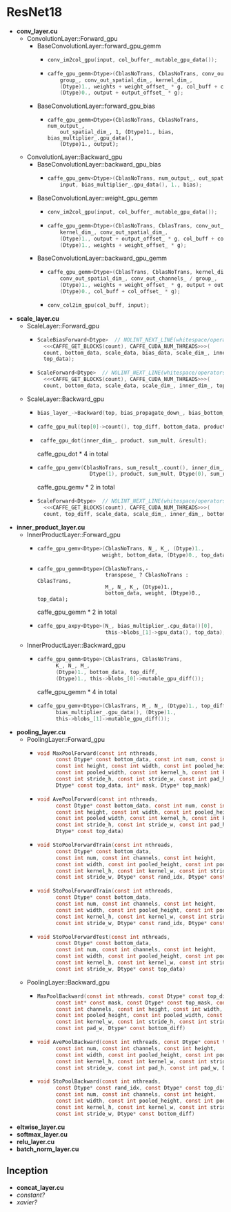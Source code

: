 # ResNet18
- **conv_layer.cu**
  - ConvolutionLayer::Forward_gpu
    - BaseConvolutionLayer::forward_gpu_gemm
      - ```c
        conv_im2col_gpu(input, col_buffer_.mutable_gpu_data());
      - ```c
        caffe_gpu_gemm<Dtype>(CblasNoTrans, CblasNoTrans, conv_out_channels_ /
            group_, conv_out_spatial_dim_, kernel_dim_,
            (Dtype)1., weights + weight_offset_ * g, col_buff + col_offset_ * g,
            (Dtype)0., output + output_offset_ * g);
    - BaseConvolutionLayer::forward_gpu_bias
      - ```
        caffe_gpu_gemm<Dtype>(CblasNoTrans, CblasNoTrans, num_output_,
            out_spatial_dim_, 1, (Dtype)1., bias, bias_multiplier_.gpu_data(),
            (Dtype)1., output);
  - ConvolutionLayer::Backward_gpu
    - BaseConvolutionLayer::backward_gpu_bias
      - ```c
        caffe_gpu_gemv<Dtype>(CblasNoTrans, num_output_, out_spatial_dim_, 1.,
            input, bias_multiplier_.gpu_data(), 1., bias);
    - BaseConvolutionLayer::weight_gpu_gemm
      - ```c
        conv_im2col_gpu(input, col_buffer_.mutable_gpu_data());
      - ```c
        caffe_gpu_gemm<Dtype>(CblasNoTrans, CblasTrans, conv_out_channels_ / group_,
            kernel_dim_, conv_out_spatial_dim_,
            (Dtype)1., output + output_offset_ * g, col_buff + col_offset_ * g,
            (Dtype)1., weights + weight_offset_ * g);
    - BaseConvolutionLayer::backward_gpu_gemm
      - ```c
        caffe_gpu_gemm<Dtype>(CblasTrans, CblasNoTrans, kernel_dim_,
            conv_out_spatial_dim_, conv_out_channels_ / group_,
            (Dtype)1., weights + weight_offset_ * g, output + output_offset_ * g,
            (Dtype)0., col_buff + col_offset_ * g);
      - ```c
        conv_col2im_gpu(col_buff, input);
- **scale_layer.cu**
  - ScaleLayer::Forward_gpu
    - ```c
      ScaleBiasForward<Dtype>  // NOLINT_NEXT_LINE(whitespace/operators)
        <<<CAFFE_GET_BLOCKS(count), CAFFE_CUDA_NUM_THREADS>>>(
        count, bottom_data, scale_data, bias_data, scale_dim_, inner_dim_,
        top_data);
    - ```c
      ScaleForward<Dtype>  // NOLINT_NEXT_LINE(whitespace/operators)
        <<<CAFFE_GET_BLOCKS(count), CAFFE_CUDA_NUM_THREADS>>>(
        count, bottom_data, scale_data, scale_dim_, inner_dim_, top_data);
  - ScaleLayer::Backward_gpu
    - ```c
      bias_layer_->Backward(top, bias_propagate_down_, bias_bottom_vec_);
    - ```c
      caffe_gpu_mul(top[0]->count(), top_diff, bottom_data, product);
    - ```c
       caffe_gpu_dot(inner_dim_, product, sum_mult, &result);
       ```
       caffe_gpu_dot * 4 in total
    - ```c
      caffe_gpu_gemv(CblasNoTrans, sum_result_.count(), inner_dim_,
                       Dtype(1), product, sum_mult, Dtype(0), sum_result);
      ```
      caffe_gpu_gemv * 2 in total
    - ```c
      ScaleForward<Dtype>  // NOLINT_NEXT_LINE(whitespace/operators)
        <<<CAFFE_GET_BLOCKS(count), CAFFE_CUDA_NUM_THREADS>>>(
        count, top_diff, scale_data, scale_dim_, inner_dim_, bottom_diff);
      ```
- **inner_product_layer.cu**
  - InnerProductLayer::Forward_gpu
    - ```c
      caffe_gpu_gemv<Dtype>(CblasNoTrans, N_, K_, (Dtype)1.,
                           weight, bottom_data, (Dtype)0., top_data);
    - ```
      caffe_gpu_gemm<Dtype>(CblasNoTrans,-
                            transpose_ ? CblasNoTrans : CblasTrans,
                            M_, N_, K_, (Dtype)1.,
                            bottom_data, weight, (Dtype)0., top_data);
      ```
      caffe_gpu_gemm * 2 in total
    - ```c
      caffe_gpu_axpy<Dtype>(N_, bias_multiplier_.cpu_data()[0],
                            this->blobs_[1]->gpu_data(), top_data);
  - InnerProductLayer::Backward_gpu
    - ```c
      caffe_gpu_gemm<Dtype>(CblasTrans, CblasNoTrans,
            K_, N_, M_,
            (Dtype)1., bottom_data, top_diff,
            (Dtype)1., this->blobs_[0]->mutable_gpu_diff());
      ```
      caffe_gpu_gemm * 4 in total
    - ```c
      caffe_gpu_gemv<Dtype>(CblasTrans, M_, N_, (Dtype)1., top_diff,
            bias_multiplier_.gpu_data(), (Dtype)1.,
            this->blobs_[1]->mutable_gpu_diff());
- **pooling_layer.cu**
  - PoolingLayer::Forward_gpu
    - ```c
      void MaxPoolForward(const int nthreads,
            const Dtype* const bottom_data, const int num, const int channels,
            const int height, const int width, const int pooled_height,
            const int pooled_width, const int kernel_h, const int kernel_w,
            const int stride_h, const int stride_w, const int pad_h, const int pad_w,
            Dtype* const top_data, int* mask, Dtype* top_mask)
    - ```c
      void AvePoolForward(const int nthreads,
            const Dtype* const bottom_data, const int num, const int channels,
            const int height, const int width, const int pooled_height,
            const int pooled_width, const int kernel_h, const int kernel_w,
            const int stride_h, const int stride_w, const int pad_h, const int pad_w,
            Dtype* const top_data)
    - ```c
      void StoPoolForwardTrain(const int nthreads,
            const Dtype* const bottom_data,
            const int num, const int channels, const int height,
            const int width, const int pooled_height, const int pooled_width,
            const int kernel_h, const int kernel_w, const int stride_h,
            const int stride_w, Dtype* const rand_idx, Dtype* const top_data)
    - ```c
      void StoPoolForwardTrain(const int nthreads,
            const Dtype* const bottom_data,
            const int num, const int channels, const int height,
            const int width, const int pooled_height, const int pooled_width,
            const int kernel_h, const int kernel_w, const int stride_h,
            const int stride_w, Dtype* const rand_idx, Dtype* const top_data)
    - ```c
      void StoPoolForwardTest(const int nthreads,
            const Dtype* const bottom_data,
            const int num, const int channels, const int height,
            const int width, const int pooled_height, const int pooled_width,
            const int kernel_h, const int kernel_w, const int stride_h,
            const int stride_w, Dtype* const top_data)
  - PoolingLayer::Backward_gpu
    - ```c
      MaxPoolBackward(const int nthreads, const Dtype* const top_diff,
            const int* const mask, const Dtype* const top_mask, const int num,
            const int channels, const int height, const int width,
            const int pooled_height, const int pooled_width, const int kernel_h,
            const int kernel_w, const int stride_h, const int stride_w, const int pad_h,
            const int pad_w, Dtype* const bottom_diff)
    - ```c
      void AvePoolBackward(const int nthreads, const Dtype* const top_diff,
            const int num, const int channels, const int height,
            const int width, const int pooled_height, const int pooled_width,
            const int kernel_h, const int kernel_w, const int stride_h,
            const int stride_w, const int pad_h, const int pad_w, Dtype* const bottom_diff)
    - ```c
      void StoPoolBackward(const int nthreads,
            const Dtype* const rand_idx, const Dtype* const top_diff,
            const int num, const int channels, const int height,
            const int width, const int pooled_height, const int pooled_width,
            const int kernel_h, const int kernel_w, const int stride_h,
            const int stride_w, Dtype* const bottom_diff)
- **eltwise_layer.cu**
- **softmax_layer.cu**
- **relu_layer.cu**
- **batch_norm_layer.cu**

## Inception
- **concat_layer.cu**
- *constant?*
- *xavier?*